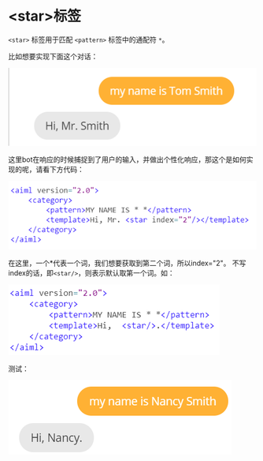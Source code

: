 \<star>标签
==========
`<star>` 标签用于匹配 `<pattern>` 标签中的通配符 `*`。  

比如想要实现下面这个对话：  

![7](images/7.png)


这里bot在响应的时候捕捉到了用户的输入，并做出个性化响应，那这个是如何实现的呢，请看下方代码：  

![6](images/6.png)  

在这里，一个*代表一个词，我们想要获取到第二个词，所以index="2"。  不写index的话，即`<star/>`，则表示默认取第一个词。如：  

![8](images/8.png)  

测试：  

![9](images/9.png)    









